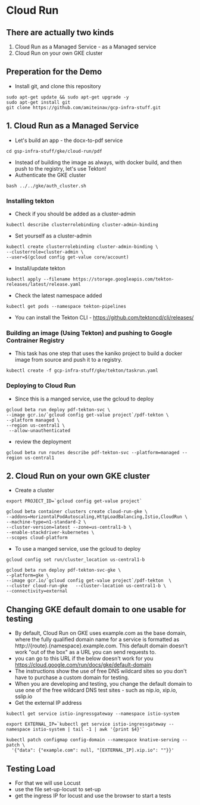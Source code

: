 # Cloud Run

## There are actually two kinds
1. Cloud Run as a Managed Service - as a Managed service
2. Cloud Run on your own GKE cluster

## Preperation for the Demo
* Install git, and clone this repository 
```
sudo apt-get update && sudo apt-get upgrade -y
sudo apt-get install git
git clone https://github.com/amiteinav/gcp-infra-stuff.git
```

## 1. Cloud Run as a Managed Service
* Let's build an app - the docx-to-pdf service
```
cd gsp-infra-stuff/gke/cloud-run/pdf
```
* Instead of building the image as always, with docker build, and then push to the registry, let's use Tekton!
* Authenticate the GKE cluster
```
bash ../../gke/auth_cluster.sh
```

### Installing tekton
* Check if you should be added as a cluster-admin
```
kubectl describe clusterrolebinding cluster-admin-binding
```
* Set yourself as a cluster-admin
```
kubectl create clusterrolebinding cluster-admin-binding \
--clusterrole=cluster-admin \
--user=$(gcloud config get-value core/account)
```
* Install/update tekton
```
kubectl apply --filename https://storage.googleapis.com/tekton-releases/latest/release.yaml
```
* Check the latest namespace added 
```
kubectl get pods --namespace tekton-pipelines
```
* You can install the Tekton CLI - https://github.com/tektoncd/cli/releases/

### Building an image (Using Tekton) and pushing to Google Contrainer Registry
* This task has one step that uses the kaniko project to build a docker image from source and push it to a registry.
```
kubectl create -f gcp-infra-stuff/gke/tekton/taskrun.yaml
```

### Deploying to Cloud Run
* Since this is a manged service, use the gcloud to deploy 
```
gcloud beta run deploy pdf-tekton-svc \
--image gcr.io/`gcloud config get-value project`/pdf-tekton \
--platform managed \
--region us-central1 \
 --allow-unauthenticated
```
* review the deployment
```
gcloud beta run routes describe pdf-tekton-svc --platform=managed --region us-central1
```

## 2. Cloud Run on your own GKE cluster
* Create a cluster
```
export PROJECT_ID=`gcloud config get-value project`

gcloud beta container clusters create cloud-run-gke \
--addons=HorizontalPodAutoscaling,HttpLoadBalancing,Istio,CloudRun \
--machine-type=n1-standard-2 \
--cluster-version=latest --zone=us-central1-b \
--enable-stackdriver-kubernetes \
--scopes cloud-platform

```
* To use a manged service, use the gcloud to deploy 
```
gcloud config set run/cluster_location us-central1-b

gcloud beta run deploy pdf-tekton-svc-gke \
--platform=gke \
--image gcr.io/`gcloud config get-value project`/pdf-tekton  \
--cluster cloud-run-gke   --cluster-location us-central1-b \
--connectivity=external 
```

## Changing GKE default domain to one usable for testing 
* By default, Cloud Run on GKE uses example.com as the base domain, where the fully qualified domain name for a service is formatted as http://{route}.{namespace}.example.com. This default domain doesn't work "out of the box" as a URL you can send requests to.
* you can go to this URL if the below doesn't work for you https://cloud.google.com/run/docs/gke/default-domain
* The instructions show the use of free DNS wildcard sites so you don't have to purchase a custom domain for testing. 
* When you are developing and testing, you change the default domain to use one of the free wildcard DNS test sites - such as nip.io, xip.io, sslip.io
* Get the external IP address
```
kubectl get service istio-ingressgateway --namespace istio-system
```
```
export EXTERNAL_IP=`kubectl get service istio-ingressgateway --namespace istio-system | tail -1 | awk '{print $4}'`

kubectl patch configmap config-domain --namespace knative-serving --patch \
  '{"data": {"example.com": null, "[EXTERNAL_IP].xip.io": ""}}'
```

## Testing Load
* For that we will use Locust
* use the file set-up-locust to set-up 
* get the ingress IP for locust and use the browser to start a tests
 


